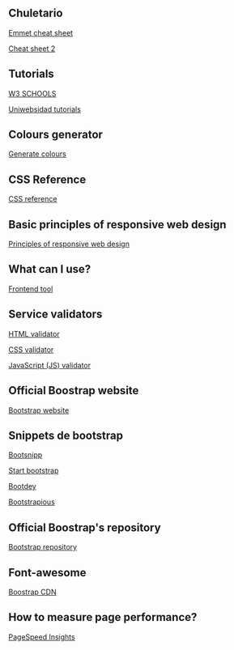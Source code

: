 ## Chuletario
<a href="https://drive.google.com/drive/folders/1sMWYV_3GJHf9BgDeatpblSpClLVNfgrE">Emmet cheat sheet</a>

<a href="https://coderslink.com/talento/blog/ahorra-tiempo-al-escribir-codigo-html-en-visual-studio-code-utilizando-emmet/">Cheat sheet 2</a>

## Tutorials
<a href="https://www.w3schools.com/">W3 SCHOOLS</a>

<a href="https://uniwebsidad.com/">Uniwebsidad tutorials</a>

## Colours generator
<a href="https://colorschemedesigner.com/csd-3.5/">Generate colours</a>

## CSS Reference
<a href="https://lenguajecss.com/css/">CSS reference</a>

## Basic principles of responsive web design
<a href="https://blog.froont.com/9-basic-principles-of-responsive-web-design/">Principles of responsive web design</a>

## What can I use?
<a href="https://caniuse.com/">Frontend tool</a>

## Service validators
<a href="https://validator.w3.org/">HTML validator</a>

<a href="https://jigsaw.w3.org/css-validator/">CSS validator</a>

<a href="https://beautifytools.com/javascript-validator.php">JavaScript (JS) validator</a>

## Official Boostrap website
<a href = "https://getbootstrap.com/">Bootstrap website</a>

## Snippets de bootstrap
<a href="https://www.bootsnipp.com">Bootsnipp</a>

<a href="https://www.startbootstrap.com/snippets">Start bootstrap</a>

<a href="https://www.bootdey.com">Bootdey</a>

<a href="https://www.bootstrapious.com/snippets">Bootstrapious</a>

## Official Boostrap's repository
<a href="https://github.com/twbs">Bootstrap repository</a>

## Font-awesome
<a href="https://www.bootstrapcdn.com/fontawesome/">Boostrap CDN</a>

## How to measure page performance?
<a href="https://pagespeed.web.dev/">PageSpeed Insights</a>
